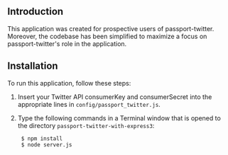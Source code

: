## Introduction ##

This application was created for prospective users of passport-twitter.  Moreover, the codebase has been simplified to maximize a focus on passport-twitter's role in the application. 

## Installation ##

To run this application, follow these steps: 

1. Insert your Twitter API consumerKey and consumerSecret into the appropriate lines in `config/passport_twitter.js`.

2. Type the following commands in a Terminal window that is opened to the directory `passport-twitter-with-express3`:

        $ npm install
        $ node server.js